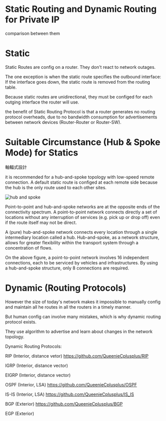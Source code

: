 # Static Routing and Dynamic Routing for Private IP
comparison between them

# Static 

Static Routes are config on a router. They don't react to network outages. 

The one exception is when the static route specifies the outbound interface: If the interface goes down, the static route is removed from the routing table.

Because static routes are unidirectional, they must be configed for each outging interface the router will use.

the benefit of Static Routing Protocol is that a router generates no routing protocol overheads, due to no bandwidth consumption for advertisements between network devices (Router-Router or Router-SW).

# Suitable Circumstance (Hub & Spoke Mode) for Statics

軸輻式設計

it is recommended for a hub-and-spoke topology with low-speed remote connection. A default static route is configed at each remote side because the hub is the only route used to each other sites.

![hub and spoke](https://transportgeography.org/wp-content/uploads/2017/10/point_hub_network.png)

Point-to-point and hub-and-spoke networks are at the opposite ends of the connectivity spectrum. A point-to-point network connects directly a set of locations without any interruption of services (e.g. pick up or drop off) even if the route itself may not be direct.

A (pure) hub-and-spoke network connects every location through a single intermediary location called a hub. Hub-and-spoke, as a network structure, allows for greater flexibility within the transport system through a concentration of flows.

On the above figure, a point-to-point network involves 16 independent connections, each to be serviced by vehicles and infrastructures. By using a hub-and-spoke structure, only 8 connections are required. 

# Dynamic (Routing Protocols)

However the size of today's network makes it impossible to manually config and maintain all he routes in all the routers in a timely manner.

But human config can involve many mistakes, which is why dynamic routing protocol exists.

They use algorithm to advertise and learn about changes in the network topology.

Dynamic Routing Protocols:

RIP (Interior, distance vetor) https://github.com/QueenieCplusplus/RIP

IGRP (Interior, distance vector)

EIGRP (Interior, distance vector)

OSPF (Interior, LSA) https://github.com/QueenieCplusplus/OSPF

IS-IS (Interior, LSA) https://github.com/QueenieCplusplus/IS_IS

BGP (Exterior) https://github.com/QueenieCplusplus/BGP

EGP (Exterior)












